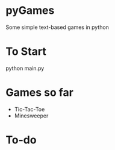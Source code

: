 # pyGames
Some simple text-based games in python

# To Start
python main.py

# Games so far 
* Tic-Tac-Toe
* Minesweeper

# To-do

